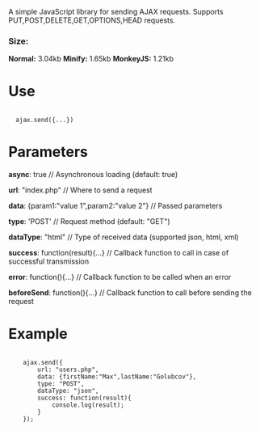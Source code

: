 A simple JavaScript library for sending AJAX requests.
Supports PUT,POST,DELETE,GET,OPTIONS,HEAD requests.
<h3>Size:</h3>
<b>Normal:</b> 3.04kb
<b>Minify:</b> 1.65kb
<b>MonkeyJS:</b> 1.21kb
<h1>Use</h1>
<code>
  ajax.send({...})
</code>
<h1>Parameters</h1>
<b>async</b>: true // Asynchronous loading (default: true)

<b>url</b>: "index.php" // Where to send a request</u>
    
<b>data</b>: {param1:"value 1",param2:"value 2"} // Passed parameters
    
<b>type</b>: 'POST' // Request method (default: "GET")
    
<b>dataType</b>: "html" // Type of received data (supported json, html, xml)
    
<b>success</b>: function(result){...} // Callback function to call in case of successful transmission
			
<b>error</b>: function(){...} // Callback function to be called when an error
    
<b>beforeSend</b>: function(){...} // Callback function to call before sending the request
<h1>Example</h1>
<pre><code>
	ajax.send({
		url: "users.php",
		data: {firstName:"Max",lastName:"Golubcov"},
		type: "POST",
		dataType: "json",
		success: function(result){
			console.log(result);
		}
	});
</re></code>

